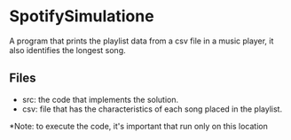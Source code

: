 # SpotifySimulatione
A program that prints the playlist data from a csv file in a music player, it also identifies the longest song.
## Files
- src: the code that implements the solution.
- csv: file that has the characteristics of each song placed in the playlist.

*Note: to execute the code, it's important that run only on this location
